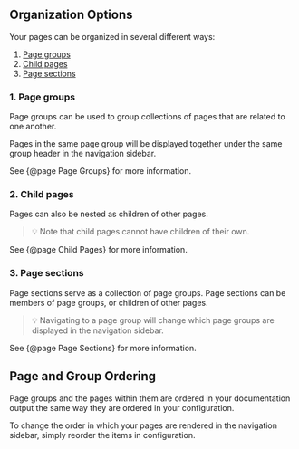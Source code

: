 ## Organization Options

Your pages can be organized in several different ways:

1. [Page groups](#1-page-groups)
2. [Child pages](#2-child-pages)
3. [Page sections](#3-page-sections)

### 1. Page groups

Page groups can be used to group collections of pages that are related to one another.

Pages in the same page group will be displayed together under the same group header in the navigation sidebar.

See {@page Page Groups} for more information.

### 2. Child pages

Pages can also be nested as children of other pages.

> 💡 Note that child pages cannot have children of their own.

See {@page Child Pages} for more information.

### 3. Page sections

Page sections serve as a collection of page groups. Page sections can be members of page groups, or children of other pages.

> 💡 Navigating to a page group will change which page groups are displayed in the navigation sidebar.

See {@page Page Sections} for more information.

## Page and Group Ordering

Page groups and the pages within them are ordered in your documentation output the same way they are ordered in your configuration.

To change the order in which your pages are rendered in the navigation sidebar, simply reorder the items in configuration.